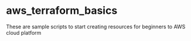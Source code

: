 # aws_terraform_basics
These are sample scripts to start creating resources for beginners to AWS cloud platform
